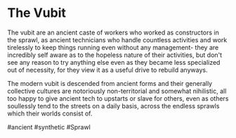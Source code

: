 # The Vubit

The vubit are an ancient caste of workers who worked as constructors in the sprawl, as ancient technicians who handle countless activities and work tirelessly to keep things running even without any management- they are incredibly self aware as to the hopeless nature of their activities, but don't see any reason to try anything else even as they became less specialized out of necessity, for they view it as a useful drive to rebuild anyways.  

The modern vubit is descended from ancient forms and their generally collective cultures are notoriously non-territorial and somewhat nihilistic, all too happy to give ancient tech to upstarts or slave for others, even as others soullessly tend to the streets on a daily basis, across the endless sprawls which their worlds consist of.  

#ancient 
#synthetic 
#Sprawl 
